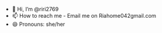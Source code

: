 - 👋 Hi, I’m @riri2769
- 📫 How to reach me - Email me on Riahome042gmail.com 
- 😄 Pronouns: she/her

<!---
riri2769/riri2769 is a ✨ special ✨ repository because its `README.md` (this file) appears on your GitHub profile.
You can click the Preview link to take a look at your changes.
--->
